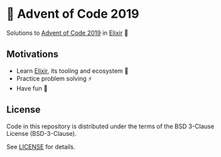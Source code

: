 # 🎄 Advent of Code 2019

Solutions to [Advent of Code 2019] in [Elixir] 💜

## Motivations

- Learn [Elixir], its tooling and ecosystem 💜
- Practice problem solving ⚡️
- Have fun 🙂

## License

Code in this repository is distributed under the terms of the BSD 3-Clause
License (BSD-3-Clause).

See [LICENSE] for details.

[advent of code 2019]: https://adventofcode.com/2019/
[elixir]: https://elixir-lang.org/
[license]: LICENSE
